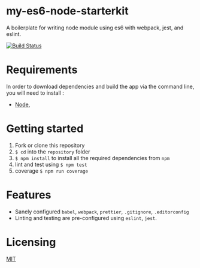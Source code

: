 # my-es6-node-starterkit

A boilerplate for writing node module using es6 with webpack, jest, and eslint.

[![Build Status](https://travis-ci.org/tsamaya/my-es6-node-starterkit.svg?branch=master)](https://travis-ci.org/tsamaya/my-es6-node-starterkit)

# Requirements

In order to download dependencies and build the app via the command line, you will need to install :
- [Node](http://nodejs.org),

# Getting started

1. Fork or clone this repository
1. `$ cd` into the `repository` folder
1. `$ npm install` to install all the required dependencies from `npm`
1. lint and test using `$ npm test`
1. coverage `$ npm run coverage`

# Features

- Sanely configured `babel`, `webpack`, `prettier`, `.gitignore`, `.editorconfig`
- Linting and testing are pre-configured using `eslint`, `jest`.

# Licensing

[MIT](LICENSE)
